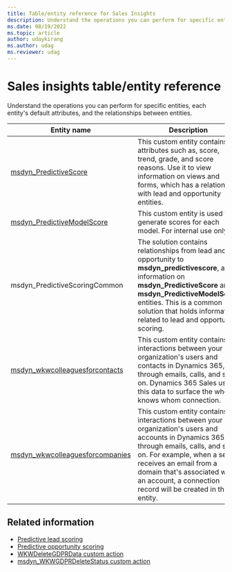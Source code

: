 ```yaml
---
title: Table/entity reference for Sales Insights
description: Understand the operations you can perform for specific entities in predictive scoring in Microsoft Dynamics 365 Sales.
ms.date: 08/19/2022
ms.topic: article
author: udaykirang
ms.author: udag
ms.reviewer: udag
---
```

# Sales insights table/entity reference 

Understand the operations you can perform for specific entities, each entity's default attributes, and the relationships between entities.

|Entity name|Description|
|------|------|
|[msdyn_PredictiveScore](developer/entities/msdyn_predictivescore.md)|This custom entity contains attributes such as, score, trend, grade, and score reasons. Use it to view information on views and forms, which has a relationship with lead and opportunity entities.|
|[msdyn_PredictiveModelScore](developer/entities/msdyn_predictivemodelscore.md)|This custom entity is used to generate scores for each model. For internal use only.|
|msdyn_PredictiveScoringCommon|The solution contains relationships from lead and opportunity to **msdyn_predictivescore**, and information on **msdyn_PredictiveScore** and **msdyn_PredictiveModelScore** entities. This is a common solution that holds information related to lead and opportunity scoring.|
|[msdyn_wkwcolleaguesforcontacts](developer/entities/msdyn_wkwcolleaguesforcontact.md)|This custom entity contains interactions between your organization's users and contacts in Dynamics 365, through emails, calls, and so on. Dynamics 365 Sales uses this data to surface the who knows whom connection.|
|[msdyn_wkwcolleaguesforcompanies](developer/entities/msdyn_wkwcolleaguesforcompany.md)|This custom entity contains interactions between your organization's users and accounts in Dynamics 365, through emails, calls, and so on. For example, when a seller receives an email from a domain that's associated with an account, a connection record will be created in this entity.|

## Related information

- [Predictive lead scoring](configure-predictive-lead-scoring.md)  
- [Predictive opportunity scoring](configure-predictive-opportunity-scoring.md)
- [WKWDeleteGDPRData custom action](developer/reference/custom-actions/msdyn_WKWDeletePrivacyData.md)
- [msdyn_WKWGDPRDeleteStatus custom action](developer/reference/custom-actions/msdyn_WKWPrivacyDeleteStatus.md)
